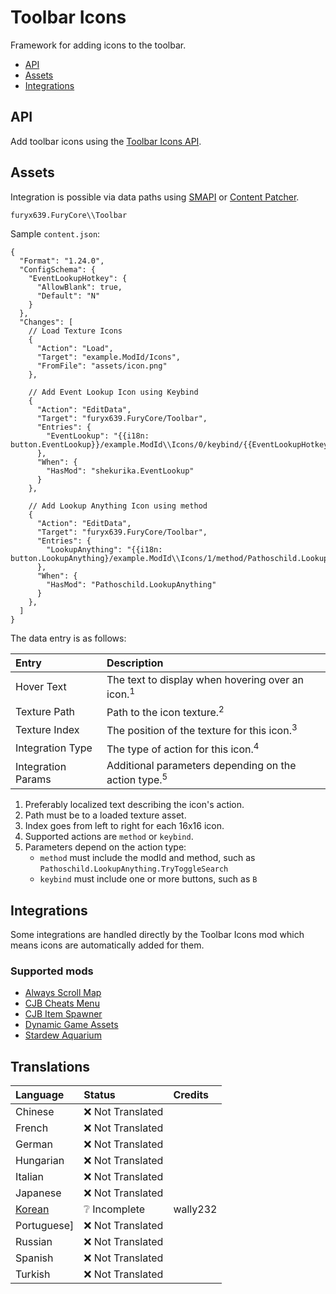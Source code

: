 # Toolbar Icons

Framework for adding icons to the toolbar.

* [API](#api)
* [Assets](#assets)
* [Integrations](#integrations)

## API

Add toolbar icons using the [Toolbar Icons API](../Common/Integrations/ToolbarIcons/IToolbarIconsApi.cs).

## Assets

Integration is possible via data paths using
[SMAPI](https://stardewvalleywiki.com/Modding:Modder_Guide/APIs/Content#Edit_a_game_asset) or
[Content Patcher](https://github.com/Pathoschild/StardewMods/blob/develop/ContentPatcher/docs/author-guide.md).

`furyx639.FuryCore\\Toolbar`

Sample `content.json`:

```jsonc
{
  "Format": "1.24.0",
  "ConfigSchema": {
    "EventLookupHotkey": {
      "AllowBlank": true,
      "Default": "N"
    }
  },
  "Changes": [
    // Load Texture Icons
    {
      "Action": "Load",
      "Target": "example.ModId/Icons",
      "FromFile": "assets/icon.png"
    },

    // Add Event Lookup Icon using Keybind
    {
      "Action": "EditData",
      "Target": "furyx639.FuryCore/Toolbar",
      "Entries": {
        "EventLookup": "{{i18n: button.EventLookup}}/example.ModId\\Icons/0/keybind/{{EventLookupHotkey}}"
      },
      "When": {
        "HasMod": "shekurika.EventLookup"
      }
    },

    // Add Lookup Anything Icon using method
    {
      "Action": "EditData",
      "Target": "furyx639.FuryCore/Toolbar",
      "Entries": {
        "LookupAnything": "{{i18n: button.LookupAnything}/example.ModId\\Icons/1/method/Pathoschild.LookupAnything.TryToggleSearch"
      },
      "When": {
        "HasMod": "Pathoschild.LookupAnything"
      }
    },
  ]
}
```

The data entry is as follows:


| Entry                  | Description                                                     |
|:-----------------------|:----------------------------------------------------------------|
| Hover Text             | The text to display when hovering over an icon.<sup>1</sup>     |
| Texture Path           | Path to the icon texture.<sup>2</sup>                           |
| Texture Index          | The position of the texture for this icon.<sup>3</sup>          |
| Integration Type       | The type of action for this icon.<sup>4</sup>                   |
| Integration Params     | Additional parameters depending on the action type.<sup>5</sup> |                                                                           |

1. Preferably localized text describing the icon's action.
2. Path must be to a loaded texture asset.
3. Index goes from left to right for each 16x16 icon.
4. Supported actions are `method` or `keybind`.
5. Parameters depend on the action type:
   * `method` must include the modId and method, such as `Pathoschild.LookupAnything.TryToggleSearch`
   * `keybind` must include one or more buttons, such as `B`

## Integrations

Some integrations are handled directly by the Toolbar Icons mod which means icons are automatically added for them.

### Supported mods

* [Always Scroll Map](https://www.nexusmods.com/stardewvalley/mods/2733)
* [CJB Cheats Menu](https://www.nexusmods.com/stardewvalley/mods/4)
* [CJB Item Spawner](https://www.nexusmods.com/stardewvalley/mods/93)
* [Dynamic Game Assets](https://www.nexusmods.com/stardewvalley/mods/9365)
* [Stardew Aquarium](https://www.nexusmods.com/stardewvalley/mods/6372)

## Translations

| Language               | Status            | Credits  |
|:-----------------------|:------------------|:---------|
| Chinese                | ❌️ Not Translated |          |
| French                 | ❌️ Not Translated |          |
| German                 | ❌️ Not Translated |          |
| Hungarian              | ❌️ Not Translated |          |
| Italian                | ❌️ Not Translated |          |
| Japanese               | ❌️ Not Translated |          |
| [Korean](i18n/ko.json) | ❔ Incomplete      | wally232 |
| Portuguese]            | ❌️ Not Translated |          |
| Russian                | ❌️ Not Translated |          |
| Spanish                | ❌️ Not Translated |          |
| Turkish                | ❌️ Not Translated |          |